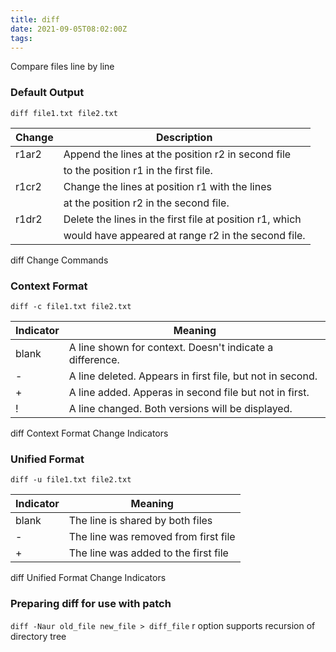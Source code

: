 ```yaml
---
title: diff
date: 2021-09-05T08:02:00Z
tags:
---
```


Compare files line by line

### Default Output

`diff file1.txt file2.txt`

| **Change** | **Description**                                          |
| ---------- | -------------------------------------------------------- |
| r1ar2      | Append the lines at the position r2 in second file       |
|            | to the position r1 in the first file.                    |
| r1cr2      | Change the lines at position r1 with the lines           |
|            | at the position r2 in the second file.                   |
| r1dr2      | Delete the lines in the first file at position r1, which |
|            | would have appeared at range r2 in the second file.      |

diff Change Commands

### Context Format

`diff -c file1.txt file2.txt`

| **Indicator** | **Meaning**                                               |
| ------------- | --------------------------------------------------------- |
| blank         | A line shown for context. Doesn't indicate a difference.  |
| \-            | A line deleted. Appears in first file, but not in second. |
| \+            | A line added. Apperas in second file but not in first.    |
| \!            | A line changed. Both versions will be displayed.          |

diff Context Format Change Indicators

### Unified Format

`diff -u file1.txt file2.txt`

| **Indicator** | **Meaning**                          |
| ------------- | ------------------------------------ |
| blank         | The line is shared by both files     |
| \-            | The line was removed from first file |
| \+            | The line was added to the first file |

diff Unified Format Change Indicators

### Preparing diff for use with patch

`diff -Naur old_file new_file > diff_file` r option supports recursion
of directory tree

